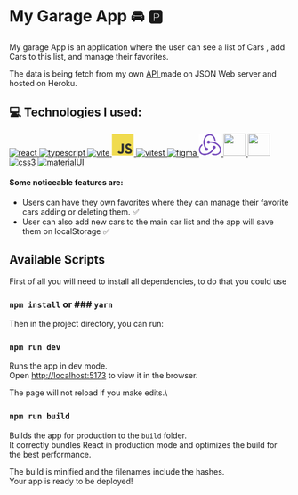 # My Garage App 🚘 🅿️

My garage App is an application where the user can see a list of Cars , add Cars to this list, and manage their favorites.

The data is being fetch from my own <a href="https://seat-cars-api.herokuapp.com/cars"> API </a> made on JSON Web server and hosted on Heroku.

## 💻 Technologies I used:


<p> 
  <a href="https://reactjs.org/" target="_blank"> 
    <img src="https://upload.wikimedia.org/wikipedia/commons/thumb/a/a7/React-icon.svg/2300px-React-icon.svg.png" alt="react" width="40" height="40"/> 
  </a>
  <a href="https://www.typescriptlang.org/" target="_blank"> 
    <img src="https://upload.wikimedia.org/wikipedia/commons/thumb/4/4c/Typescript_logo_2020.svg/1200px-Typescript_logo_2020.svg.png" alt="typescript" width="40" height="40"/> 
  </a> 
  <a href="https://vitejs.dev/" target="_blank"> 
    <img src="https://seeklogo.com/images/V/vite-logo-BFD4283991-seeklogo.com.png" alt="vite" width="40" height="40"/> 
  </a> 
    <a href="https://developer.mozilla.org/en-US/docs/Web/JavaScript" target="_blank"> 
    <img src="https://raw.githubusercontent.com/devicons/devicon/master/icons/javascript/javascript-original.svg" alt="javascript" width="40" height="40"/> 
  </a> 
  <a href="https://vitest.dev/" target="_blank"> 
    <img src="https://user-images.githubusercontent.com/55503146/203579370-503055d4-66b9-46ed-a42e-d6d374879d3f.png" alt="vitest" width="40" height="40"/> 
  </a> 
  <a href="https://testing-library.com/" target="_blank">
    <img src="https://testing-library.com/img/octopus-128x128.png" alt="figma" width="40" height="40" /> 
  </a>
  <a href="https://redux.js.org" target="_blank"> 
    <img src="https://raw.githubusercontent.com/devicons/devicon/master/icons/redux/redux-original.svg" alt="redux" width="40" height="40"/> 
  </a> 
  <a href="https://github.com/" target="_blank">
    <img src="https://raw.githubusercontent.com/rahulbanerjee26/githubAboutMeGenerator/main/icons/github.svg" width="40" height="40">
  </a>
  <a href="https://git-scm.com/" target="_blank">
    <img src="https://raw.githubusercontent.com/rahulbanerjee26/githubAboutMeGenerator/main/icons/git.svg" width="40" height="40">
  </a>
  <a href="https://www.w3schools.com/css/" target="_blank"> 
    <img src="https://external-content.duckduckgo.com/iu/?u=https%3A%2F%2Fcdn1.iconfinder.com%2Fdata%2Ficons%2Flogotypes%2F32%2Fbadge-css-3-512.png&f=1&nofb=1" alt="css3" width="40" height="40"/>
  </a>
  <a href="https://material-ui.com/" target="_blank"> 
    <img src="https://img.icons8.com/color/480/material-ui.png" alt="materialUI" width="40" height="40"/> 
   </a>
</p>

#### Some noticeable features are:
- Users can have they own favorites where they can manage their favorite cars adding or deleting them. ✅
- User can also add new cars to the main car list and the app will save them on localStorage ✅

## Available Scripts

First of all you will need to install all dependencies, to do that you could use 
### `npm install` or ### `yarn`

Then in the project directory, you can run:

### `npm run dev`

Runs the app in dev mode.\
Open [http://localhost:5173](http://localhost:5173) to view it in the browser.

The page will not reload if you make edits.\


### `npm run build`

Builds the app for production to the `build` folder.\
It correctly bundles React in production mode and optimizes the build for the best performance.

The build is minified and the filenames include the hashes.\
Your app is ready to be deployed!

